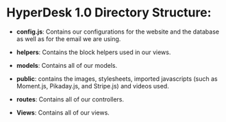 
# HyperDesk 1.0 Directory Structure:

* **config.js**: Contains our configurations for the website and the database as well as for the email we are using.

* **helpers**: Contains the block helpers used in our views.

* **models**: Contains all of our models.

* **public**: contains the images, stylesheets, imported javascripts (such as Moment.js, Pikaday.js, and Stripe.js) and videos used.

* **routes**: Contains all of our controllers.

* **Views**: Contains all of our views.

